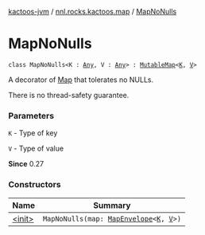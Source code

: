 [kactoos-jvm](../../index.md) / [nnl.rocks.kactoos.map](../index.md) / [MapNoNulls](./index.md)

# MapNoNulls

`class MapNoNulls<K : `[`Any`](https://kotlinlang.org/api/latest/jvm/stdlib/kotlin/-any/index.html)`, V : `[`Any`](https://kotlinlang.org/api/latest/jvm/stdlib/kotlin/-any/index.html)`> : `[`MutableMap`](https://kotlinlang.org/api/latest/jvm/stdlib/kotlin.collections/-mutable-map/index.html)`<`[`K`](index.md#K)`, `[`V`](index.md#V)`>`

A decorator of [Map](https://kotlinlang.org/api/latest/jvm/stdlib/kotlin.collections/-map/index.html) that tolerates no NULLs.

There is no thread-safety guarantee.

### Parameters

`K` - Type of key

`V` - Type of value

**Since**
0.27

### Constructors

| Name | Summary |
|---|---|
| [&lt;init&gt;](-init-.md) | `MapNoNulls(map: `[`MapEnvelope`](../-map-envelope/index.md)`<`[`K`](index.md#K)`, `[`V`](index.md#V)`>)` |
